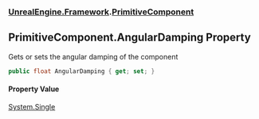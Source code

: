 ### [UnrealEngine.Framework](./UnrealEngine-Framework.md 'UnrealEngine.Framework').[PrimitiveComponent](./UnrealEngine-Framework-PrimitiveComponent.md 'UnrealEngine.Framework.PrimitiveComponent')
## PrimitiveComponent.AngularDamping Property
Gets or sets the angular damping of the component  
```csharp
public float AngularDamping { get; set; }
```
#### Property Value
[System.Single](https://docs.microsoft.com/en-us/dotnet/api/System.Single 'System.Single')  
